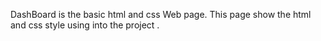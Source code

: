 DashBoard is the basic html and css Web page.
This page show the html and css style using into the project .

